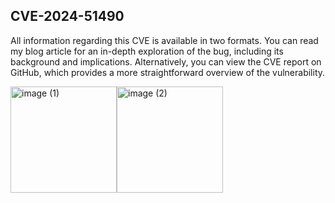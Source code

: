 ## CVE-2024-51490

All information regarding this CVE is available in two formats. You can read my blog article for an in-depth exploration of the bug, including its background and implications. Alternatively, you can view the CVE report on GitHub, which provides a more straightforward overview of the vulnerability.

<a href="https://github.com/ampache/ampache/security/advisories/GHSA-x979-f6px-7j2w"><img src="https://github.com/user-attachments/assets/8bce2676-9678-4a99-ba31-6578d7b6b2a6" alt="image (1)" width="170"/></a><a href="https://medium.com/@hacking-notes/cve-2024-51490-ampache-v7-0-0-xss-admin-account-compromise-1331e282c83c"><img src="https://github.com/user-attachments/assets/1d4bd5c0-8419-4b7c-aa7c-560b8ec2004b" alt="image (2)" width="170"/></a>
